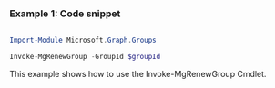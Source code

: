 ### Example 1: Code snippet

```powershell

Import-Module Microsoft.Graph.Groups

Invoke-MgRenewGroup -GroupId $groupId

```
This example shows how to use the Invoke-MgRenewGroup Cmdlet.

